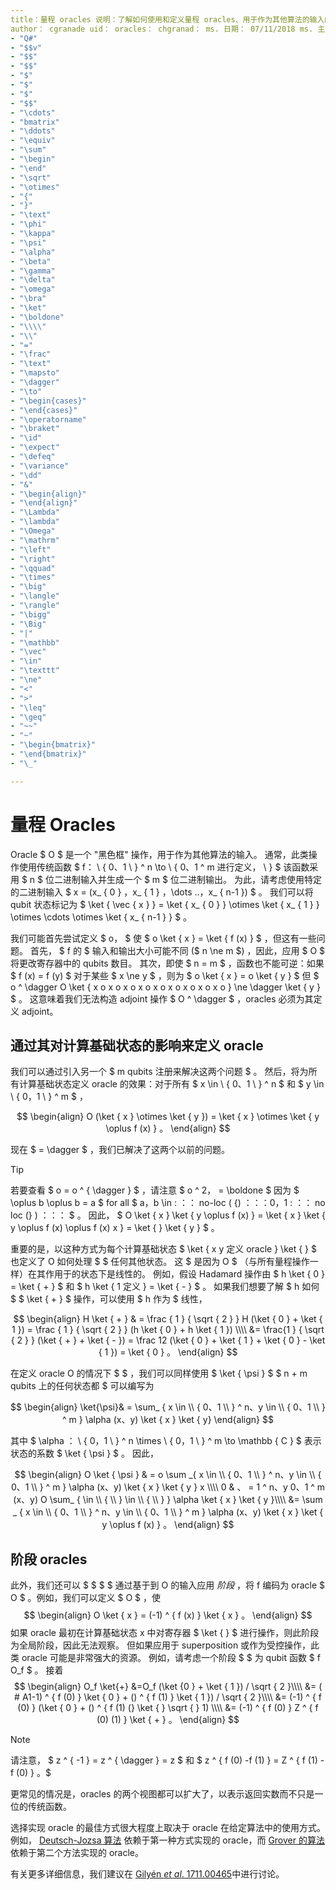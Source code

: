 ```yaml
---
title：量程 oracles 说明：了解如何使用和定义量程 oracles、用于作为其他算法的输入的黑色框操作。
author： cgranade uid： oracles： chgranad： ms. 日期： 07/11/2018 ms. 主题：概念非 loc：
- "Q#"
- "$$v"
- "$$"
- "$$"
- "$"
- "$"
- "$"
- "$$"
- "\cdots"
- "bmatrix"
- "\ddots"
- "\equiv"
- "\sum"
- "\begin"
- "\end"
- "\sqrt"
- "\otimes"
- "{"
- "}"
- "\text"
- "\phi"
- "\kappa"
- "\psi"
- "\alpha"
- "\beta"
- "\gamma"
- "\delta"
- "\omega"
- "\bra"
- "\ket"
- "\boldone"
- "\\\\"
- "\\"
- "="
- "\frac"
- "\text"
- "\mapsto"
- "\dagger"
- "\to"
- "\begin{cases}"
- "\end{cases}"
- "\operatorname"
- "\braket"
- "\id"
- "\expect"
- "\defeq"
- "\variance"
- "\dd"
- "&"
- "\begin{align}"
- "\end{align}"
- "\Lambda"
- "\lambda"
- "\Omega"
- "\mathrm"
- "\left"
- "\right"
- "\qquad"
- "\times"
- "\big"
- "\langle"
- "\rangle"
- "\bigg"
- "\Big"
- "|"
- "\mathbb"
- "\vec"
- "\in"
- "\texttt"
- "\ne"
- "<"
- ">"
- "\leq"
- "\geq"
- "~~"
- "~"
- "\begin{bmatrix}"
- "\end{bmatrix}"
- "\_"

---
```

# <a name="quantum-oracles"></a>量程 Oracles

Oracle $ O $ 是一个 "黑色框" 操作，用于作为其他算法的输入。
通常，此类操作使用传统函数 $ f： \\ { 0、1 \\ } ^ n \to \\ { 0、1 ^ m 进行定义， \\ } $ 该函数采用 $ n $ 位二进制输入并生成一个 $ m $ 位二进制输出。
为此，请考虑使用特定的二进制输入 $ x = (x_ { 0 } ，x_ { 1 } ，\dots ..，x_ { n-1 }) $ 。
我们可以将 qubit 状态标记为 $ \ket { \vec { x } } = \ket { x_ { 0 } } \otimes \ket { x_ { 1 } } \otimes \cdots \otimes \ket { x_ { n-1 } } $ 。

我们可能首先尝试定义 $ o， $ 使 $ o \ket { x } = \ket { f (x) } $ ，但这有一些问题。
首先， $ f 的 $ 输入和输出大小可能不同 ($ n \ne m $) ，因此，应用 $ O $ 将更改寄存器中的 qubits 数目。
其次，即使 $ n = m $ ，函数也不能可逆：如果 $ f (x) = f (y) $ 对于某些 $ x \ne y $ ，则为 $ o \ket { x } = o \ket { y } $ 但 $ o ^ \dagger O \ket { x o x o x o x o x o x o x o x o x o } \ne \dagger \ket { y } $ 。
这意味着我们无法构造 adjoint 操作 $ O ^ \dagger $ ，oracles 必须为其定义 adjoint。

## <a name="defining-an-oracle-by-its-effect-on-computational-basis-states"></a>通过其对计算基础状态的影响来定义 oracle
我们可以通过引入另一个 $ m qubits 注册来解决这两个问题 $ 。
然后，将为所有计算基础状态定义 oracle 的效果：对于所有 $ x \in \\ { 0、1 \\ } ^ n $ 和 $ y \in \\ { 0，1 \\ } ^ m $ ，

$$
\begin{align}
    O (\ket { x } \otimes \ket { y }) = \ket { x } \otimes \ket { y \oplus f (x) } 。
\end{align}
$$

现在 $ = \dagger $ ，我们已解决了这两个以前的问题。

> [!TIP]
>若要查看 $ o = o ^ { \dagger } $ ，请注意 $ o ^ 2， = \boldone $ 因为 $ \oplus b \oplus b = a $ for all $ a，b \in \: ：： no-loc ( {) ：：：0，1 \: ：： no loc (} ) ：：： $ 。
>因此， $ O \ket { x } \ket { y \oplus f (x) } = \ket { x } \ket { y \oplus f (x) \oplus f (x) x } = \ket { } \ket { y } $ 。

重要的是，以这种方式为每个计算基础状态 $ \ket { x y 定义 oracle } \ket { } $ 也定义了 O 如何处理 $ $ 任何其他状态。
这 $ 是因为 O $ （与所有量程操作一样）在其作用于的状态下是线性的。
例如，假设 Hadamard 操作由 $ h \ket { 0 } = \ket { + } $ 和 $ h \ket { 1 定义 } = \ket { - } $ 。
如果我们想要了解 $ h 如何 $ $ \ket { + } $ 操作，可以使用 $ h 作为 $ 线性，

$$
\begin{align}
H \ket { + } & = \frac { 1 } { \sqrt { 2 } } H (\ket { 0 }  +  \ket { 1 }) = \frac { 1 } { \sqrt { 2 } } (h \ket { 0 } + h \ket { 1 }) \\\\
           &= \frac{1 } { \sqrt { 2 } } (\ket { + }  +  \ket { - }) = \frac 12 (\ket { 0 }  +  \ket { 1 }  +  \ket { 0 }  -  \ket { 1 }) = \ket { 0 } 。
\end{align}
$$

在定义 oracle O 的情况下 $ $ ，我们可以同样使用 $ \ket { \psi } $ $ n + m qubits 上的任何状态都 $ 可以编写为

$$
\begin{align}
\ket{\psi}& = \sum_ { x \in \\ { 0、1 \\ } ^ n、y \in \\ { 0、1 \\ } ^ m } \alpha (x、y) \ket { x } \ket { y}
\end{align}
$$

其中 $ \alpha ： \\ { 0，1 \\ } ^ n \times \\ { 0，1 \\ } ^ m \to \mathbb { C } $ 表示状态的系数 $ \ket { \psi } $ 。 因此，

$$
\begin{align}
O \ket { \psi } & = o \sum _{ x \in \\ { 0、1 \\ } ^ n、y \in \\ { 0、1 \\ } ^ m } \alpha (x、y) \ket { x } \ket { y } x \\\\ 0 & 、 = 1 ^ n、y 0、1 ^ m (x、y) O \sum_ { \in \\ { \\ } \in \\ { \\ } } \alpha \ket { x } \ket { y }\\\\
             &= \sum _ { x \in \\ { 0、1 \\ } ^ n、y \in \\ { 0、1 \\ } ^ m } \alpha (x、y) \ket { x } \ket { y \oplus f (x) } 。
\end{align}
$$

## <a name="phase-oracles"></a>阶段 oracles
此外，我们还可以 $ $ $ $ 通过基于到 O 的输入应用 _阶段_ ，将 f 编码为 oracle $ O $ 。例如，我们可以定义 $ O $ ，使 $$
\begin{align}
    O \ket { x } = (-1) ^ { f (x) } \ket { x } 。
\end{align}
$$
如果 oracle 最初在计算基础状态 x 中对寄存器 $ \ket { } $ 进行操作，则此阶段为全局阶段，因此无法观察。
但如果应用于 superposition 或作为受控操作，此类 oracle 可能是非常强大的资源。
例如，请考虑一个阶段 $ $ 为 qubit 函数 $ f O_f $ 。
接着 $$
\begin{align}
    O_f \ket{+}
        &=O_f (\ket {0 }  +  \ket { 1 }) / \sqrt { 2 }\\\\
        &= ( # A1-1) ^ { f (0) } \ket { 0 } + () ^ { f (1) } \ket { 1 }) / \sqrt { 2 }\\\\
        &= (-1) ^ { f (0) } (\ket { 0 } + () ^ { f (1)  (} \ket { } \sqrt { } 1) \\\\
        &= (-1) ^ { f (0) } Z ^ { f (0)  (1) } \ket { + } 。
\end{align}
$$

> [!NOTE]
>请注意， $ z ^ { -1 } = z ^ { \dagger } = z $ 和 $ z ^ { f (0) -f (1) } = Z ^ { f (1) -f (0) } 。$

更常见的情况是，oracles 的两个视图都可以扩大了，以表示返回实数而不只是一位的传统函数。

选择实现 oracle 的最佳方式很大程度上取决于 oracle 在给定算法中的使用方式。
例如， [Deutsch-Jozsa 算法](https://en.wikipedia.org/wiki/Deutsch%E2%80%93Jozsa_algorithm) 依赖于第一种方式实现的 oracle，而 [Grover 的算法](https://en.wikipedia.org/wiki/Grover's_algorithm) 依赖于第二个方法实现的 oracle。


有关更多详细信息，我们建议在 [Gilyén *et al*. 1711.00465](https://arxiv.org/abs/1711.00465)中进行讨论。
